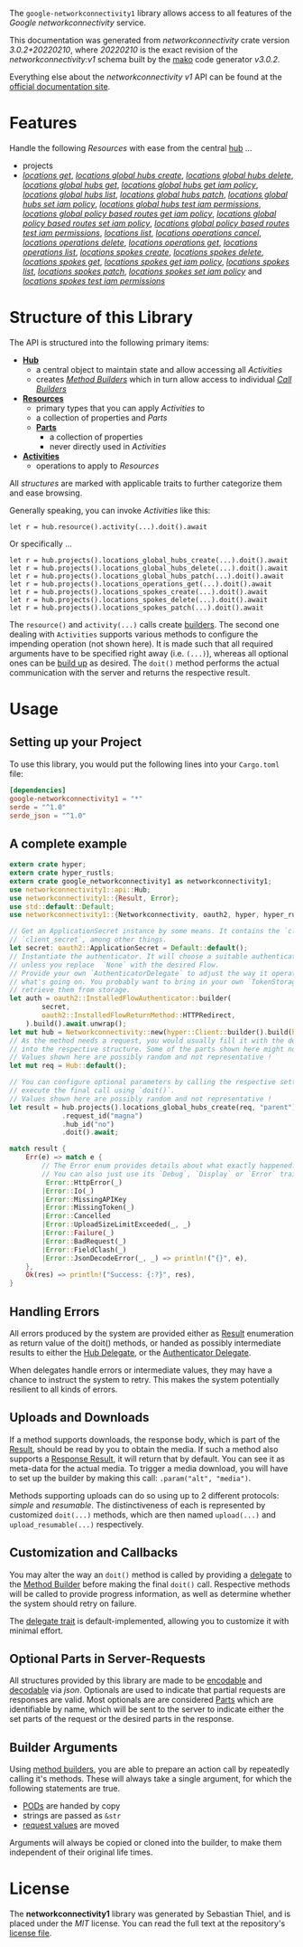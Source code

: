 <!---
DO NOT EDIT !
This file was generated automatically from 'src/mako/api/README.md.mako'
DO NOT EDIT !
-->
The `google-networkconnectivity1` library allows access to all features of the *Google networkconnectivity* service.

This documentation was generated from *networkconnectivity* crate version *3.0.2+20220210*, where *20220210* is the exact revision of the *networkconnectivity:v1* schema built by the [mako](http://www.makotemplates.org/) code generator *v3.0.2*.

Everything else about the *networkconnectivity* *v1* API can be found at the
[official documentation site](https://cloud.google.com/network-connectivity/docs/reference/networkconnectivity/rest).
# Features

Handle the following *Resources* with ease from the central [hub](https://docs.rs/google-networkconnectivity1/3.0.2+20220210/google_networkconnectivity1/Networkconnectivity) ... 

* projects
 * [*locations get*](https://docs.rs/google-networkconnectivity1/3.0.2+20220210/google_networkconnectivity1/api::ProjectLocationGetCall), [*locations global hubs create*](https://docs.rs/google-networkconnectivity1/3.0.2+20220210/google_networkconnectivity1/api::ProjectLocationGlobalHubCreateCall), [*locations global hubs delete*](https://docs.rs/google-networkconnectivity1/3.0.2+20220210/google_networkconnectivity1/api::ProjectLocationGlobalHubDeleteCall), [*locations global hubs get*](https://docs.rs/google-networkconnectivity1/3.0.2+20220210/google_networkconnectivity1/api::ProjectLocationGlobalHubGetCall), [*locations global hubs get iam policy*](https://docs.rs/google-networkconnectivity1/3.0.2+20220210/google_networkconnectivity1/api::ProjectLocationGlobalHubGetIamPolicyCall), [*locations global hubs list*](https://docs.rs/google-networkconnectivity1/3.0.2+20220210/google_networkconnectivity1/api::ProjectLocationGlobalHubListCall), [*locations global hubs patch*](https://docs.rs/google-networkconnectivity1/3.0.2+20220210/google_networkconnectivity1/api::ProjectLocationGlobalHubPatchCall), [*locations global hubs set iam policy*](https://docs.rs/google-networkconnectivity1/3.0.2+20220210/google_networkconnectivity1/api::ProjectLocationGlobalHubSetIamPolicyCall), [*locations global hubs test iam permissions*](https://docs.rs/google-networkconnectivity1/3.0.2+20220210/google_networkconnectivity1/api::ProjectLocationGlobalHubTestIamPermissionCall), [*locations global policy based routes get iam policy*](https://docs.rs/google-networkconnectivity1/3.0.2+20220210/google_networkconnectivity1/api::ProjectLocationGlobalPolicyBasedRouteGetIamPolicyCall), [*locations global policy based routes set iam policy*](https://docs.rs/google-networkconnectivity1/3.0.2+20220210/google_networkconnectivity1/api::ProjectLocationGlobalPolicyBasedRouteSetIamPolicyCall), [*locations global policy based routes test iam permissions*](https://docs.rs/google-networkconnectivity1/3.0.2+20220210/google_networkconnectivity1/api::ProjectLocationGlobalPolicyBasedRouteTestIamPermissionCall), [*locations list*](https://docs.rs/google-networkconnectivity1/3.0.2+20220210/google_networkconnectivity1/api::ProjectLocationListCall), [*locations operations cancel*](https://docs.rs/google-networkconnectivity1/3.0.2+20220210/google_networkconnectivity1/api::ProjectLocationOperationCancelCall), [*locations operations delete*](https://docs.rs/google-networkconnectivity1/3.0.2+20220210/google_networkconnectivity1/api::ProjectLocationOperationDeleteCall), [*locations operations get*](https://docs.rs/google-networkconnectivity1/3.0.2+20220210/google_networkconnectivity1/api::ProjectLocationOperationGetCall), [*locations operations list*](https://docs.rs/google-networkconnectivity1/3.0.2+20220210/google_networkconnectivity1/api::ProjectLocationOperationListCall), [*locations spokes create*](https://docs.rs/google-networkconnectivity1/3.0.2+20220210/google_networkconnectivity1/api::ProjectLocationSpokeCreateCall), [*locations spokes delete*](https://docs.rs/google-networkconnectivity1/3.0.2+20220210/google_networkconnectivity1/api::ProjectLocationSpokeDeleteCall), [*locations spokes get*](https://docs.rs/google-networkconnectivity1/3.0.2+20220210/google_networkconnectivity1/api::ProjectLocationSpokeGetCall), [*locations spokes get iam policy*](https://docs.rs/google-networkconnectivity1/3.0.2+20220210/google_networkconnectivity1/api::ProjectLocationSpokeGetIamPolicyCall), [*locations spokes list*](https://docs.rs/google-networkconnectivity1/3.0.2+20220210/google_networkconnectivity1/api::ProjectLocationSpokeListCall), [*locations spokes patch*](https://docs.rs/google-networkconnectivity1/3.0.2+20220210/google_networkconnectivity1/api::ProjectLocationSpokePatchCall), [*locations spokes set iam policy*](https://docs.rs/google-networkconnectivity1/3.0.2+20220210/google_networkconnectivity1/api::ProjectLocationSpokeSetIamPolicyCall) and [*locations spokes test iam permissions*](https://docs.rs/google-networkconnectivity1/3.0.2+20220210/google_networkconnectivity1/api::ProjectLocationSpokeTestIamPermissionCall)




# Structure of this Library

The API is structured into the following primary items:

* **[Hub](https://docs.rs/google-networkconnectivity1/3.0.2+20220210/google_networkconnectivity1/Networkconnectivity)**
    * a central object to maintain state and allow accessing all *Activities*
    * creates [*Method Builders*](https://docs.rs/google-networkconnectivity1/3.0.2+20220210/google_networkconnectivity1/client::MethodsBuilder) which in turn
      allow access to individual [*Call Builders*](https://docs.rs/google-networkconnectivity1/3.0.2+20220210/google_networkconnectivity1/client::CallBuilder)
* **[Resources](https://docs.rs/google-networkconnectivity1/3.0.2+20220210/google_networkconnectivity1/client::Resource)**
    * primary types that you can apply *Activities* to
    * a collection of properties and *Parts*
    * **[Parts](https://docs.rs/google-networkconnectivity1/3.0.2+20220210/google_networkconnectivity1/client::Part)**
        * a collection of properties
        * never directly used in *Activities*
* **[Activities](https://docs.rs/google-networkconnectivity1/3.0.2+20220210/google_networkconnectivity1/client::CallBuilder)**
    * operations to apply to *Resources*

All *structures* are marked with applicable traits to further categorize them and ease browsing.

Generally speaking, you can invoke *Activities* like this:

```Rust,ignore
let r = hub.resource().activity(...).doit().await
```

Or specifically ...

```ignore
let r = hub.projects().locations_global_hubs_create(...).doit().await
let r = hub.projects().locations_global_hubs_delete(...).doit().await
let r = hub.projects().locations_global_hubs_patch(...).doit().await
let r = hub.projects().locations_operations_get(...).doit().await
let r = hub.projects().locations_spokes_create(...).doit().await
let r = hub.projects().locations_spokes_delete(...).doit().await
let r = hub.projects().locations_spokes_patch(...).doit().await
```

The `resource()` and `activity(...)` calls create [builders][builder-pattern]. The second one dealing with `Activities` 
supports various methods to configure the impending operation (not shown here). It is made such that all required arguments have to be 
specified right away (i.e. `(...)`), whereas all optional ones can be [build up][builder-pattern] as desired.
The `doit()` method performs the actual communication with the server and returns the respective result.

# Usage

## Setting up your Project

To use this library, you would put the following lines into your `Cargo.toml` file:

```toml
[dependencies]
google-networkconnectivity1 = "*"
serde = "^1.0"
serde_json = "^1.0"
```

## A complete example

```Rust
extern crate hyper;
extern crate hyper_rustls;
extern crate google_networkconnectivity1 as networkconnectivity1;
use networkconnectivity1::api::Hub;
use networkconnectivity1::{Result, Error};
use std::default::Default;
use networkconnectivity1::{Networkconnectivity, oauth2, hyper, hyper_rustls};

// Get an ApplicationSecret instance by some means. It contains the `client_id` and 
// `client_secret`, among other things.
let secret: oauth2::ApplicationSecret = Default::default();
// Instantiate the authenticator. It will choose a suitable authentication flow for you, 
// unless you replace  `None` with the desired Flow.
// Provide your own `AuthenticatorDelegate` to adjust the way it operates and get feedback about 
// what's going on. You probably want to bring in your own `TokenStorage` to persist tokens and
// retrieve them from storage.
let auth = oauth2::InstalledFlowAuthenticator::builder(
        secret,
        oauth2::InstalledFlowReturnMethod::HTTPRedirect,
    ).build().await.unwrap();
let mut hub = Networkconnectivity::new(hyper::Client::builder().build(hyper_rustls::HttpsConnector::with_native_roots().https_or_http().enable_http1().enable_http2().build()), auth);
// As the method needs a request, you would usually fill it with the desired information
// into the respective structure. Some of the parts shown here might not be applicable !
// Values shown here are possibly random and not representative !
let mut req = Hub::default();

// You can configure optional parameters by calling the respective setters at will, and
// execute the final call using `doit()`.
// Values shown here are possibly random and not representative !
let result = hub.projects().locations_global_hubs_create(req, "parent")
             .request_id("magna")
             .hub_id("no")
             .doit().await;

match result {
    Err(e) => match e {
        // The Error enum provides details about what exactly happened.
        // You can also just use its `Debug`, `Display` or `Error` traits
         Error::HttpError(_)
        |Error::Io(_)
        |Error::MissingAPIKey
        |Error::MissingToken(_)
        |Error::Cancelled
        |Error::UploadSizeLimitExceeded(_, _)
        |Error::Failure(_)
        |Error::BadRequest(_)
        |Error::FieldClash(_)
        |Error::JsonDecodeError(_, _) => println!("{}", e),
    },
    Ok(res) => println!("Success: {:?}", res),
}

```
## Handling Errors

All errors produced by the system are provided either as [Result](https://docs.rs/google-networkconnectivity1/3.0.2+20220210/google_networkconnectivity1/client::Result) enumeration as return value of
the doit() methods, or handed as possibly intermediate results to either the 
[Hub Delegate](https://docs.rs/google-networkconnectivity1/3.0.2+20220210/google_networkconnectivity1/client::Delegate), or the [Authenticator Delegate](https://docs.rs/yup-oauth2/*/yup_oauth2/trait.AuthenticatorDelegate.html).

When delegates handle errors or intermediate values, they may have a chance to instruct the system to retry. This 
makes the system potentially resilient to all kinds of errors.

## Uploads and Downloads
If a method supports downloads, the response body, which is part of the [Result](https://docs.rs/google-networkconnectivity1/3.0.2+20220210/google_networkconnectivity1/client::Result), should be
read by you to obtain the media.
If such a method also supports a [Response Result](https://docs.rs/google-networkconnectivity1/3.0.2+20220210/google_networkconnectivity1/client::ResponseResult), it will return that by default.
You can see it as meta-data for the actual media. To trigger a media download, you will have to set up the builder by making
this call: `.param("alt", "media")`.

Methods supporting uploads can do so using up to 2 different protocols: 
*simple* and *resumable*. The distinctiveness of each is represented by customized 
`doit(...)` methods, which are then named `upload(...)` and `upload_resumable(...)` respectively.

## Customization and Callbacks

You may alter the way an `doit()` method is called by providing a [delegate](https://docs.rs/google-networkconnectivity1/3.0.2+20220210/google_networkconnectivity1/client::Delegate) to the 
[Method Builder](https://docs.rs/google-networkconnectivity1/3.0.2+20220210/google_networkconnectivity1/client::CallBuilder) before making the final `doit()` call. 
Respective methods will be called to provide progress information, as well as determine whether the system should 
retry on failure.

The [delegate trait](https://docs.rs/google-networkconnectivity1/3.0.2+20220210/google_networkconnectivity1/client::Delegate) is default-implemented, allowing you to customize it with minimal effort.

## Optional Parts in Server-Requests

All structures provided by this library are made to be [encodable](https://docs.rs/google-networkconnectivity1/3.0.2+20220210/google_networkconnectivity1/client::RequestValue) and 
[decodable](https://docs.rs/google-networkconnectivity1/3.0.2+20220210/google_networkconnectivity1/client::ResponseResult) via *json*. Optionals are used to indicate that partial requests are responses 
are valid.
Most optionals are are considered [Parts](https://docs.rs/google-networkconnectivity1/3.0.2+20220210/google_networkconnectivity1/client::Part) which are identifiable by name, which will be sent to 
the server to indicate either the set parts of the request or the desired parts in the response.

## Builder Arguments

Using [method builders](https://docs.rs/google-networkconnectivity1/3.0.2+20220210/google_networkconnectivity1/client::CallBuilder), you are able to prepare an action call by repeatedly calling it's methods.
These will always take a single argument, for which the following statements are true.

* [PODs][wiki-pod] are handed by copy
* strings are passed as `&str`
* [request values](https://docs.rs/google-networkconnectivity1/3.0.2+20220210/google_networkconnectivity1/client::RequestValue) are moved

Arguments will always be copied or cloned into the builder, to make them independent of their original life times.

[wiki-pod]: http://en.wikipedia.org/wiki/Plain_old_data_structure
[builder-pattern]: http://en.wikipedia.org/wiki/Builder_pattern
[google-go-api]: https://github.com/google/google-api-go-client

# License
The **networkconnectivity1** library was generated by Sebastian Thiel, and is placed 
under the *MIT* license.
You can read the full text at the repository's [license file][repo-license].

[repo-license]: https://github.com/Byron/google-apis-rsblob/main/LICENSE.md
